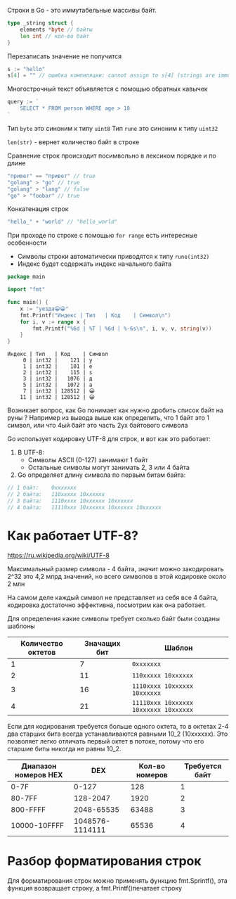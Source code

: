 Строки в Go - это иммутабельные массивы байт.
```go
type _string struct { 
	elements *byte // байты 
	len int // кол-во байт 
}
```

Перезаписать значение не получится
```go
s := "hello" 
s[4] = "" // ошибка компиляции: cannot assign to s[4] (strings are immutable)
```

Многострочный текст объявляется с помощью обратных кавычек
```go
query := ` 
	SELECT * FROM person WHERE age > 18 
`
```
Тип `byte` это синоним к типу `uint8`
Тип `rune` это синоним к типу `uint32`

`len(str)` - вернет количество байт в строке

Сравнение строк происходит посимвольно в лексиком порядке и по длине
```go
"привет" == "привет" // true 
"golang" > "go" // true 
"golang" > "lang" // false 
"go" > "foobar" // true
```

Конкатенация строк
```go
"hello_" + "world" // "hello_world"
```

При проходе по строке с помощью `for range` есть интересные особенности
- Символы строки автоматически приводятся к типу `rune(int32)`
- Индекс будет содержать индекс начального байта
```go
package main

import "fmt"

func main() {
	x := "yesда😀😀"
	fmt.Printf("Индекс | Тип   | Код    | Символ\n")
	for i, v := range x {
		fmt.Printf("%6d | %T | %6d | %-6s\n", i, v, v, string(v))
	}
}
```

```
Индекс | Тип   | Код    | Символ
     0 | int32 |    121 | y     
     1 | int32 |    101 | e     
     2 | int32 |    115 | s     
     3 | int32 |   1076 | д     
     5 | int32 |   1072 | а     
     7 | int32 | 128512 | 😀     
    11 | int32 | 128512 | 😀
```
Возникает вопрос, как Go понимает как нужно дробить список байт на руны ?
Например из вывода выше как определить, что 1 байт это 1 символ, или что 4ый байт это часть 2ух байтового символа

Go использует кодировку UTF-8 для строк, и вот как это работает:
1. В UTF-8:
	- Символы ASCII (0-127) занимают 1 байт
	- Остальные символы могут занимать 2, 3 или 4 байта
2. Go определяет длину символа по первым битам байта:
```go
// 1 байт:    0xxxxxxx
// 2 байта:   110xxxxx 10xxxxxx
// 3 байта:   1110xxxx 10xxxxxx 10xxxxxx
// 4 байта:   11110xxx 10xxxxxx 10xxxxxx 10xxxxxx
```

# Как работает UTF-8?
https://ru.wikipedia.org/wiki/UTF-8

Максимальный размер символа - 4 байта, значит можно закодировать 2^32 это 4,2 млрд значений, но всего символов в этой кодировке около 2 млн

На самом деле каждый символ не представляет из себя все 4 байта, кодировка достаточно эффективна, посмотрим как она работает.

Для определения какие символы требует сколько байт были созданы шаблоны

| Количество октетов | Значащих бит | Шаблон                                |
| ------------------ | ------------ | ------------------------------------- |
| 1                  | 7            | `0xxxxxxx`                            |
| 2                  | 11           | `110xxxxx 10xxxxxx`                   |
| 3                  | 16           | `1110xxxx 10xxxxxx 10xxxxxx`          |
| 4                  | 21           | `11110xxx 10xxxxxx 10xxxxxx 10xxxxxx` |
Если для кодирования требуется больше одного октета, то в октетах 2-4 два старших бита всегда устанавливаются равными 10_2 (10xxxxxx). Это позволяет легко отличать первый октет в потоке, потому что его старшие биты никогда не равны 10_2.

| Диапазон номеров HEX | DEX             | Кол-во номеров | Требуется байт |
| -------------------- | --------------- | -------------- | -------------- |
| 0-7F                 | 0-127           | 128            | 1              |
| 80-7FF               | 128-2047        | 1920           | 2              |
| 800-FFFF             | 2048-65535      | 63488          | 3              |
| 10000-10FFFF         | 1048576-1114111 | 65536          | 4              |

# Разбор форматирования строк
Для форматирования строк можно применять функцию fmt.Sprintf(), эта функция возвращает строку, а fmt.Printf()печатает строку